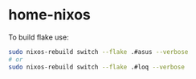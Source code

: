 # home-nixos

To build flake use:
```bash
sudo nixos-rebuild switch --flake .#asus --verbose
# or
sudo nixos-rebuild switch --flake .#loq --verbose
```
